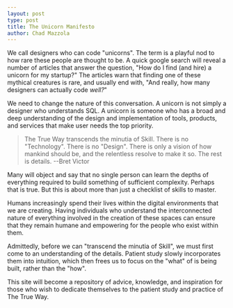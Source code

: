 ```yaml
---
layout: post
type: post
title: The Unicorn Manifesto
author: Chad Mazzola
---
```


We call designers who can code "unicorns". The term is a playful nod to how rare these people are thought to be. A quick google search will reveal a number of articles that answer the question, "How do I find (and hire) a unicorn for my startup?" The articles warn that finding one of these mythical creatures is rare, and usually end with, "And really, how many designers can actually code *well?*"

We need to change the nature of this conversation. A unicorn is not simply a designer who understands SQL. A unicorn is someone who has a broad and deep understanding of the design and implementation of tools, products, and services that make user needs the top priority.

> The True Way transcends the minutia of Skill. There is no "Technology". There is no "Design". There is only a vision of how mankind should be, and the relentless resolve to make it so. The rest is details. --Bret Victor

Many will object and say that no single person can learn the depths of everything required to build something of sufficient complexity. Perhaps that is true. But this is about more than just a checklist of skills to master.

Humans increasingly spend their lives within the digital environments that we are creating. Having individuals who understand the interconnected nature of everything involved in the creation of these spaces can ensure that they remain humane and empowering for the people who exist within them.

Admittedly, before we can "transcend the minutia of Skill", we must first come to an understanding of the details. Patient study slowly incorporates them into intuition, which then frees us to focus on the "what" of is being built, rather than the "how".

This site will become a repository of advice, knowledge, and inspiration for those who wish to dedicate themselves to the patient study and practice of The True Way.

